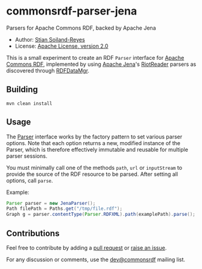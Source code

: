 # commonsrdf-parser-jena
Parsers for Apache Commons RDF, backed by Apache Jena

* Author: [Stian Soiland-Reyes](http://orcid.org/0000-0001-9842-9718)
* License: [Apache License, version 2.0](http://www.apache.org/licenses/LICENSE-2.0)

This is a small experiment to create an RDF `Parser` interface for
[Apache Commons RDF](http://commonsrdf.incubator.apache.org/), implemented 
by using [Apache Jena](https://jena.apache.org/documentation/io/)'s 
[RiotReader](https://jena.apache.org/documentation/javadoc/arq/org/apache/jena/riot/RiotReader.html)
parsers as discovered through 
[RDFDataMgr](https://jena.apache.org/documentation/javadoc/arq/org/apache/jena/riot/RDFDataMgr.html).

## Building

    mvn clean install
    
## Usage

The [Parser](src/main/java/no/s11/rdf/commonsrdfjena/Parser.java) interface works by the factory 
pattern to set various parser options. Note that each option returns a new, modified 
instance of the Parser, which is therefore effectively immutable and reusable 
for multiple parser sessions.

You must minimally call one of the methods `path`, `url` or `inputStream` to provide the source
of the RDF resource to be parsed. After setting all options, call `parse`.

Example:

```java
Parser parser = new JenaParser();
Path filePath = Paths.get("/tmp/file.rdf");
Graph g = parser.contentType(Parser.RDFXML).path(examplePath).parse();
```

## Contributions

Feel free to contribute by adding a [pull request](https://github.com/stain/commonsrdf-parser-jena/pulls) or
[raise an issue](https://github.com/stain/commonsrdf-parser-jena/issues).

For any discussion or comments, use the [dev@commonsrdf](http://commonsrdf.incubator.apache.org/mail-lists.html)
mailing list.
